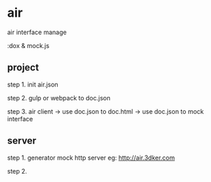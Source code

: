 # air
air interface manage

:dox & mock.js

## project

step 1. init air.json

step 2. gulp or webpack to doc.json

step 3. air client -> use doc.json to doc.html -> use doc.json to mock interface

## server

step 1. generator mock http server eg: http://air.3dker.com

step 2. 
